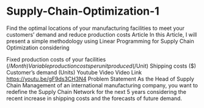 # Supply-Chain-Optimization-1

Find the optimal locations of your manufacturing facilities to meet your customers’ demand and reduce production costs
Article
In this Article, I will present a simple methodology using Linear Programming for Supply Chain Optimization considering

Fixed production costs of your facilities ($/Month)
Variable production costs per unit produced ($/Unit)
Shipping costs ($)
Customer’s demand (Units)
Youtube Video
Video Link https://youtu.be/gF9ds3CH3N4
Problem Statement
As the Head of Supply Chain Management of an international manufacturing company, you want to redefine the Supply Chain Network for the next 5 years considering the recent increase in shipping costs and the forecasts of future demand.

